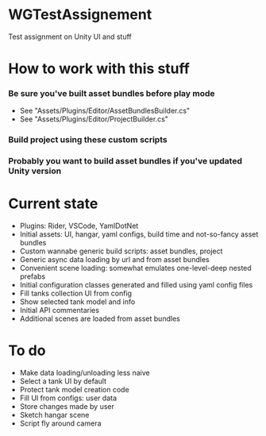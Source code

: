 # WGTestAssignement
Test assignment on Unity UI and stuff

# How to work with this stuff
### Be sure you've built asset bundles before play mode
* See "Assets/Plugins/Editor/AssetBundlesBuilder.cs"
* See "Assets/Plugins/Editor/ProjectBuilder.cs"

### Build project using these custom scripts
### Probably you want to build asset bundles if you've updated Unity version

# Current state
* Plugins: Rider, VSCode, YamlDotNet
* Initial assets: UI, hangar, yaml configs, build time and not-so-fancy asset bundles
* Custom wannabe generic build scripts: asset bundles, project
* Generic async data loading by url and from asset bundles
* Convenient scene loading: somewhat emulates one-level-deep nested prefabs
* Initial configuration classes generated and filled using yaml config files
* Fill tanks collection UI from config
* Show selected tank model and info
* Initial API commentaries
* Additional scenes are loaded from asset bundles

# To do
* Make data loading/unloading less naive
* Select a tank UI by default
* Protect tank model creation code
* Fill UI from configs: user data
* Store changes made by user
* Sketch hangar scene
* Script fly around camera
